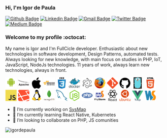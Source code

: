 ### Hi, I'm Igor de Paula

[![Github Badge](https://img.shields.io/badge/-Github-000?style=flat-square&logo=Github&logoColor=white&link=https://github.com/IgorDePaula)](https://github.com/IgorDePaula)
[![Linkedin Badge](https://img.shields.io/badge/-LinkedIn-blue?style=flat-square&logo=Linkedin&logoColor=white&link=https://www.linkedin.com/in/igordepaula/)](https://www.linkedin.com/in/igordepaula/)
[![Gmail Badge](https://img.shields.io/badge/-Gmail-c14438?style=flat-square&logo=Gmail&logoColor=white&link=mailto:principe.borodin@gmail.com)](mailto:principe.borodin@gmail.com/)
[![Twitter Badge](https://img.shields.io/badge/-Twitter-1ca0f1?style=flat-square&labelColor=1ca0f1&logo=twitter&logoColor=white&link=https://twitter.com/igorcdepaula)](https://twitter.com/igorcdepaula)
[![Medium Badge](https://img.shields.io/static/v1?label=Medium&message=Igor+Carvalho&logo=medium&&link=https://medium.com/)](https://medium.com/@principe.borodin)

###  Welcome to my profile :octocat:

My name is Igor and I'm FullCicle developer. Enthusiastic about new technologies in software development, Design Patterns, automated tests. Always looking for new knowledge, with main focus on studies in PHP, IoT, JavaScript, NodeJs technologies. 11 years of work, always learn new technologies, always in front.

<p>
 <img width="36" src="https://github.com/IgorDePaula/IgorDePaula/blob/master/icons/android.svg"/>
 <img width="36" src="https://github.com/IgorDePaula/IgorDePaula/blob/master/icons/apache.svg"/>
 <img width="36" src="https://github.com/IgorDePaula/IgorDePaula/blob/master/icons/apple.svg"/>
 <img width="36" src="https://github.com/IgorDePaula/IgorDePaula/blob/master/icons/aws.svg"/>
 <img width="36" src="https://github.com/IgorDePaula/IgorDePaula/blob/master/icons/css3.svg"/>
 <img width="36" src="https://github.com/IgorDePaula/IgorDePaula/blob/master/icons/docker.svg"/>
 <img width="36" src="https://github.com/IgorDePaula/IgorDePaula/blob/master/icons/electronjs.svg"/>
 <img width="36" src="https://github.com/devicons/devicon/blob/master/icons/firefox/firefox-original.svg"/>
 <img width="36" src="https://github.com/devicons/devicon/blob/master/icons/git/git-original.svg"/>
 <img width="36" src="https://github.com/IgorDePaula/IgorDePaula/blob/master/icons/github.svg"/>
 <img width="36" src="https://github.com/IgorDePaula/IgorDePaula/blob/master/icons/golang.svg"/>
 <img width="36" src="https://github.com/IgorDePaula/IgorDePaula/blob/master/icons/html5.svg"/>
 <img width="36" src="https://github.com/IgorDePaula/IgorDePaula/blob/master/icons/js.svg"/>
 <img width="36" src="https://github.com/IgorDePaula/IgorDePaula/blob/master/icons/laravel.svg"/>
 <img width="36" src="https://github.com/IgorDePaula/IgorDePaula/blob/master/icons/linux.svg"/>
 <img width="36" src="https://github.com/IgorDePaula/IgorDePaula/blob/master/icons/mongodb.svg"/>
 <img width="36" src="https://github.com/devicons/devicon/blob/master/icons/mysql/mysql-original.svg"/>
 <img width="36" src="https://github.com/IgorDePaula/IgorDePaula/blob/master/icons/nodejs.svg"/>
 <img width="36" src="https://github.com/IgorDePaula/IgorDePaula/blob/master/icons/php.svg"/>
 <img width="36" src="https://github.com/IgorDePaula/IgorDePaula/blob/master/icons/phpstorm.svg"/>
 <img width="36" src="https://github.com/IgorDePaula/IgorDePaula/blob/master/icons/react.svg"/>
 <img width="36" src="https://github.com/IgorDePaula/IgorDePaula/blob/master/icons/ubuntu.svg"/>
 <img width="36" src="https://github.com/IgorDePaula/IgorDePaula/blob/master/icons/vuejs.svg"/>
 <img width="36" src="https://github.com/devicons/devicon/blob/master/icons/webstorm/webstorm-original.svg"/>


 </p>

- 🔭 I’m currently working on [SysMap](https://www.sysmap.com.br/)
- 🌱 I’m currently learning React Native, Kubernetes
- 👯 I’m looking to collaborate on PHP, JS comunities

<img src="https://github-readme-stats.vercel.app/api?username=igordepaula&show_icons=true" alt="igordepaula" /> 

<!--<img src="https://github-readme-stats.vercel.app/api/top-langs/?username=igordepaula&layout=compact" />-->
